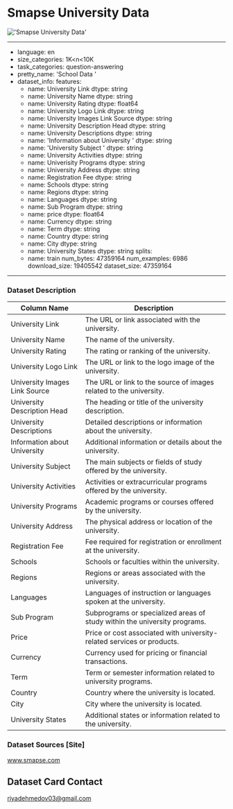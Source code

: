 # Smapse University Data
!['Smapse University Data'](https://images.unsplash.com/20/cambridge.JPG?q=80&w=1000&auto=format&fit=crop&ixlib=rb-4.0.3&ixid=M3wxMjA3fDB8MHxzZWFyY2h8M3x8dW5pdmVyc2l0eXxlbnwwfHwwfHx8MA%3D%3D)

---
- language:
en
- size_categories:
1K<n<10K
- task_categories:
question-answering
- pretty_name:
'School Data '
- dataset_info:
  features:
  - name: University Link
    dtype: string
  - name: University Name
    dtype: string
  - name: University Rating
    dtype: float64
  - name: University Logo Link
    dtype: string
  - name: University Images Link Source
    dtype: string
  - name: University Description Head
    dtype: string
  - name: University Descriptions
    dtype: string
  - name: 'Information about University '
    dtype: string
  - name: 'University Subject '
    dtype: string
  - name: University Activities
    dtype: string
  - name: Univerisity Programs
    dtype: string
  - name: University Address
    dtype: string
  - name: Registration Fee
    dtype: string
  - name: Schools
    dtype: string
  - name: Regions
    dtype: string
  - name: Languages
    dtype: string
  - name: Sub Program
    dtype: string
  - name: price
    dtype: float64
  - name: Currency
    dtype: string
  - name: Term
    dtype: string
  - name: Country
    dtype: string
  - name: City
    dtype: string
  - name: University States
    dtype: string
  splits:
  - name: train
    num_bytes: 47359164
    num_examples: 6986
  download_size: 19405542
  dataset_size: 47359164
---

### Dataset Description

| Column Name                   | Description                                                                       |
|-------------------------------|-----------------------------------------------------------------------------------|
| University Link               | The URL or link associated with the university.                                   |
| University Name               | The name of the university.                                                      |
| University Rating             | The rating or ranking of the university.                                          |
| University Logo Link          | The URL or link to the logo image of the university.                              |
| University Images Link Source | The URL or link to the source of images related to the university.                |
| University Description Head   | The heading or title of the university description.                               |
| University Descriptions       | Detailed descriptions or information about the university.                        |
| Information about University  | Additional information or details about the university.                           |
| University Subject            | The main subjects or fields of study offered by the university.                   |
| University Activities         | Activities or extracurricular programs offered by the university.                 |
| University Programs           | Academic programs or courses offered by the university.                           |
| University Address            | The physical address or location of the university.                               |
| Registration Fee              | Fee required for registration or enrollment at the university.                    |
| Schools                       | Schools or faculties within the university.                                       |
| Regions                       | Regions or areas associated with the university.                                   |
| Languages                     | Languages of instruction or languages spoken at the university.                    |
| Sub Program                   | Subprograms or specialized areas of study within the university programs.         |
| Price                         | Price or cost associated with university-related services or products.            |
| Currency                      | Currency used for pricing or financial transactions.                               |
| Term                          | Term or semester information related to university programs.                       |
| Country                       | Country where the university is located.                                           |
| City                          | City where the university is located.                                              |
| University States             | Additional states or information related to the university.                        |


### Dataset Sources [Site]

www.smapse.com 

## Dataset Card Contact

riyadehmedov03@gmail.com
